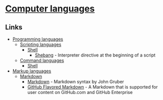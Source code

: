 # [Computer languages](https://en.wikipedia.org/wiki/Computer_language)

## Links

- [Programming languages](https://en.wikipedia.org/wiki/List_of_programming_languages_by_type)
  - [Scripting languages](https://en.wikipedia.org/wiki/Scripting_language)
    - [Shell](https://en.wikipedia.org/wiki/Shell_script)
      - [Shebang](https://en.wikipedia.org/wiki/Shebang_(Unix)) - Interpreter directive at the beginning of a script
  - [Command languages](https://en.wikipedia.org/wiki/Command_language)
    - [Shell](https://en.wikipedia.org/wiki/Unix_shell)
- [Markup languages](https://en.wikipedia.org/wiki/Markup_language)
  - [Markdown](https://en.wikipedia.org/wiki/Markdown)
    - [Markdown](https://daringfireball.net/projects/markdown/syntax) - Markdown syntax by John Gruber
    - [GitHub Flavored Markdown](https://github.github.com/gfm/) - A Markdown that is supported for user content on GitHub.com and GitHub Enterprise
